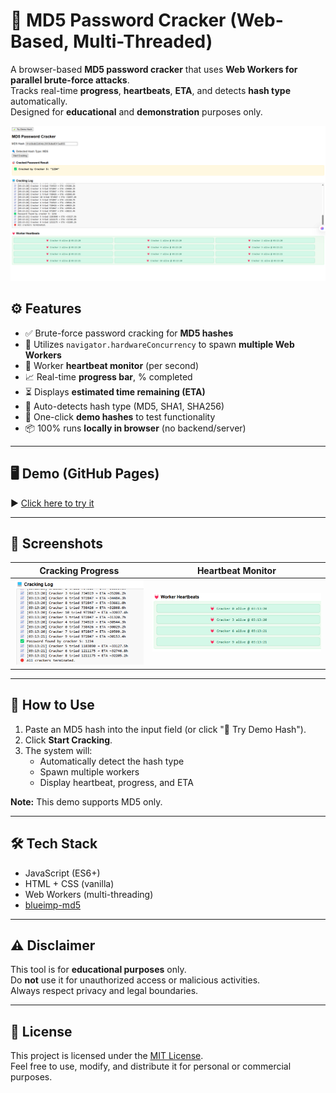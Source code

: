 # 🔐 MD5 Password Cracker (Web-Based, Multi-Threaded)

A browser-based **MD5 password cracker** that uses **Web Workers for parallel brute-force attacks**.  
Tracks real-time **progress**, **heartbeats**, **ETA**, and detects **hash type** automatically.  
Designed for **educational** and **demonstration** purposes only.

![Demo](./DemoCrack.png)

## ⚙️ Features

- ✅ Brute-force password cracking for **MD5 hashes**
- 🚀 Utilizes `navigator.hardwareConcurrency` to spawn **multiple Web Workers**
- 💓 Worker **heartbeat monitor** (per second)
- 📈 Real-time **progress bar**, % completed
- ⏳ Displays **estimated time remaining (ETA)**
- 🧠 Auto-detects hash type (MD5, SHA1, SHA256)
- 🧪 One-click **demo hashes** to test functionality
- 📦 100% runs **locally in browser** (no backend/server)

---

## 🖥️ Demo (GitHub Pages)

▶️ [Click here to try it](https://yantongggg.github.io/MD5-password-cracker)

---

## 📸 Screenshots

| Cracking Progress | Heartbeat Monitor |
|------------------|-------------------|
| ![Progress](./Progress.png) | ![Heartbeat](./Hearbeat.png) |

---

## 🧪 How to Use

1. Paste an MD5 hash into the input field (or click "🧪 Try Demo Hash").
2. Click **Start Cracking**.
3. The system will:
   - Automatically detect the hash type
   - Spawn multiple workers
   - Display heartbeat, progress, and ETA

**Note:** This demo supports MD5 only.

---

## 🛠️ Tech Stack

- JavaScript (ES6+)
- HTML + CSS (vanilla)
- Web Workers (multi-threading)
- [blueimp-md5](https://github.com/blueimp/JavaScript-MD5)

---

## ⚠️ Disclaimer

This tool is for **educational purposes** only.  
Do **not** use it for unauthorized access or malicious activities.  
Always respect privacy and legal boundaries.

---

## 🪪 License

This project is licensed under the [MIT License](./LICENSE).  
Feel free to use, modify, and distribute it for personal or commercial purposes.
